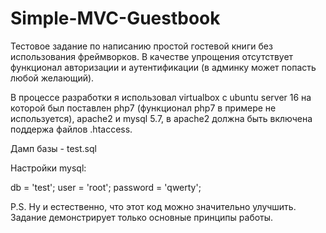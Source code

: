 # Simple-MVC-Guestbook

Тестовое задание по написанию простой гостевой книги без использования фреймворков. В качестве упрощения отсутствует функционал авторизации и аутентификации (в админку может попасть любой желающий).

В процессе разработки я использовал virtualbox c ubuntu server 16 на которой был поставлен php7 (функционал php7 в примере не используется), apache2 и mysql 5.7, в apache2 должна быть включена поддержа файлов .htaccess.

Дамп базы - test.sql

Настройки mysql:

db = 'test';
user = 'root';
password = 'qwerty';

P.S. Ну и естественно, что этот код можно значительно улучшить. Задание демонстрирует только основные принципы работы.
